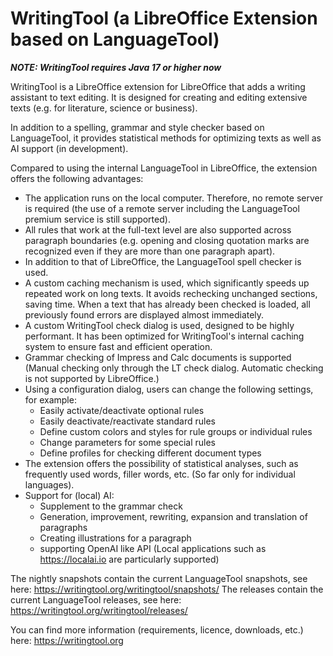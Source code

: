# WritingTool (a LibreOffice Extension based on LanguageTool) 

***NOTE: WritingTool requires Java 17 or higher now***

WritingTool is a LibreOffice extension for LibreOffice that adds a writing assistant to text editing. It is designed for creating and editing extensive texts (e.g. for literature, science or business).

In addition to a spelling, grammar and style checker based on LanguageTool, it provides statistical methods for optimizing texts as well as AI support (in development).

Compared to using the internal LanguageTool in LibreOffice, the extension offers the following advantages:

* The application runs on the local computer. Therefore, no remote server is required (the use of a remote server including the LanguageTool premium service is still supported).
* All rules that work at the full-text level are also supported across paragraph boundaries (e.g. opening and closing quotation marks are recognized even if they are more than one paragraph apart).
* In addition to that of LibreOffice, the LanguageTool spell checker is used.
* A custom caching mechanism is used, which significantly speeds up repeated work on long texts. It avoids rechecking unchanged sections, saving time. When a text that has already been checked is loaded, all previously found errors are displayed almost immediately.
* A custom WritingTool check dialog is used, designed to be highly performant. It has been optimized for WritingTool's internal caching system to ensure fast and efficient operation.
* Grammar checking of Impress and Calc documents is supported (Manual checking only through the LT check dialog. Automatic checking is not supported by LibreOffice.)
* Using a configuration dialog, users can change the following settings, for example:
  * Easily activate/deactivate optional rules
  * Easily deactivate/reactivate standard rules
  * Define custom colors and styles for rule groups or individual rules
  * Change parameters for some special rules
  * Define profiles for checking different document types
* The extension offers the possibility of statistical analyses, such as frequently used words, filler words, etc. (So far only for individual languages).
* Support for (local) AI:
  * Supplement to the grammar check
  * Generation, improvement, rewriting, expansion and translation of paragraphs
  * Creating illustrations for a paragraph
  * supporting OpenAI like API (Local applications such as https://localai.io are particularly supported)

The nightly snapshots contain the current LanguageTool snapshots, see here: https://writingtool.org/writingtool/snapshots/
The releases contain the current LanguageTool releases, see here: https://writingtool.org/writingtool/releases/

You can find more information (requirements, licence, downloads, etc.) here: https://writingtool.org


